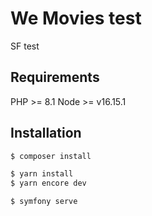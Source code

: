 # We Movies test

SF test

## Requirements

PHP >= 8.1
Node >= v16.15.1

## Installation

```bash
$ composer install

$ yarn install
$ yarn encore dev

$ symfony serve
```
